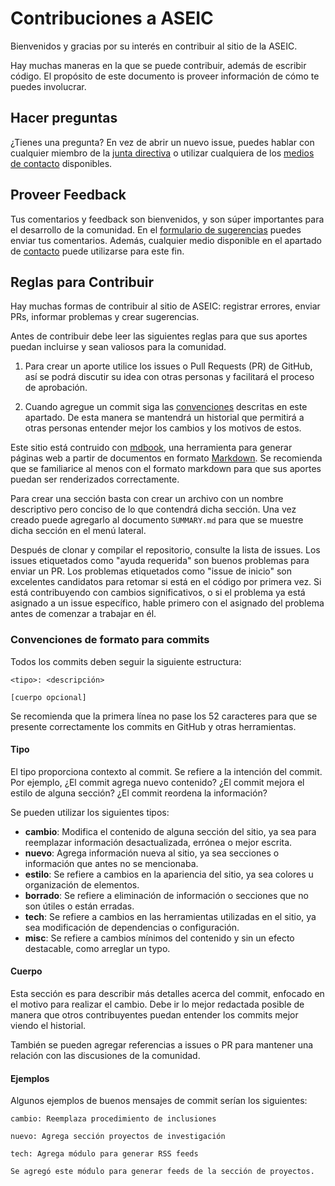 # Contribuciones a ASEIC
Bienvenidos y gracias por su interés en contribuir al sitio de la ASEIC.

Hay muchas maneras en la que se puede contribuir, además de escribir código. El propósito de este documento is proveer información de cómo te puedes involucrar.

## Hacer preguntas
¿Tienes una pregunta? En vez de abrir un nuevo issue, puedes hablar con cualquier miembro de la [junta directiva](src/representacion_estudiantil.md#junta-directiva) o utilizar cualquiera de los [medios de contacto](src/aseic.md#contacto) disponibles.

## Proveer Feedback
Tus comentarios y feedback son bienvenidos, y son súper importantes para el desarrollo de la comunidad. En el [formulario de sugerencias](https://forms.gle/YDFFxy35NmMeKrTUA) puedes enviar tus comentarios. Además, cualquier medio disponible en el apartado de [contacto](src/aseic.md#contacto) puede utilizarse para este fin.

## Reglas para Contribuir
Hay muchas formas de contribuir al sitio de ASEIC: registrar errores, enviar PRs, informar problemas y crear sugerencias.

Antes de contribuir debe leer las siguientes reglas para que sus aportes puedan incluirse y sean valiosos para la comunidad.

1. Para crear un aporte utilice los issues o Pull Requests (PR) de GitHub, así se podrá discutir su idea con otras personas y facilitará el proceso de aprobación.

2. Cuando agregue un commit siga las [convenciones](#convenciones-de-formato-para-commits) descritas en este apartado. De esta manera se mantendrá un historial que permitirá a otras personas entender mejor los cambios y los motivos de estos.

Este sitio está contruido con [mdbook](https://github.com/rust-lang/mdBook), una herramienta para generar páginas web a partir de documentos en formato [Markdown](https://en.wikipedia.org/wiki/Markdown). Se recomienda que se familiarice al menos con el formato markdown para que sus aportes puedan ser renderizados correctamente.

Para crear una sección basta con crear un archivo con un nombre descriptivo pero conciso de lo que contendrá dicha sección. Una vez creado puede agregarlo al documento `SUMMARY.md` para que se muestre dicha sección en el menú lateral.

Después de clonar y compilar el repositorio, consulte la lista de issues. Los issues etiquetados como "ayuda requerida" son buenos problemas para enviar un PR. Los problemas etiquetados como "issue de inicio" son excelentes candidatos para retomar si está en el código por primera vez. Si está contribuyendo con cambios significativos, o si el problema ya está asignado a un issue específico, hable primero con el asignado del problema antes de comenzar a trabajar en él.

### Convenciones de formato para commits

Todos los commits deben seguir la siguiente estructura:

```
<tipo>: <descripción>

[cuerpo opcional]
```

Se recomienda que la primera línea no pase los 52 caracteres para que se presente correctamente los commits en GitHub y otras herramientas.

#### Tipo

El tipo proporciona contexto al commit. Se refiere a la intención del commit. Por ejemplo, ¿El commit agrega nuevo contenido? ¿El commit mejora el estilo de alguna sección? ¿El commit reordena la información?

Se pueden utilizar los siguientes tipos:

- **cambio**: Modifica el contenido de alguna sección del sitio, ya sea para reemplazar información desactualizada, errónea o mejor escrita.
- **nuevo**: Agrega información nueva al sitio, ya sea secciones o información que antes no se mencionaba.
- **estilo**: Se refiere a cambios en la apariencia del sitio, ya sea colores u organización de elementos.
- **borrado**: Se refiere a eliminación de información o secciones que no son útiles o están erradas.
- **tech**: Se refiere a cambios en las herramientas utilizadas en el sitio, ya sea modificación de dependencias o configuración.
- **misc**: Se refiere a cambios mínimos del contenido y sin un efecto destacable, como arreglar un typo.

#### Cuerpo

Esta sección es para describir más detalles acerca del commit, enfocado en el motivo para realizar el cambio. Debe ir lo mejor redactada posible de manera que otros contribuyentes puedan entender los commits mejor viendo el historial.

También se pueden agregar referencias a issues o PR para mantener una relación con las discusiones de la comunidad.


#### Ejemplos

Algunos ejemplos de buenos mensajes de commit serían los siguientes:

```
cambio: Reemplaza procedimiento de inclusiones
```

```
nuevo: Agrega sección proyectos de investigación
```

```
tech: Agrega módulo para generar RSS feeds

Se agregó este módulo para generar feeds de la sección de proyectos.
```
